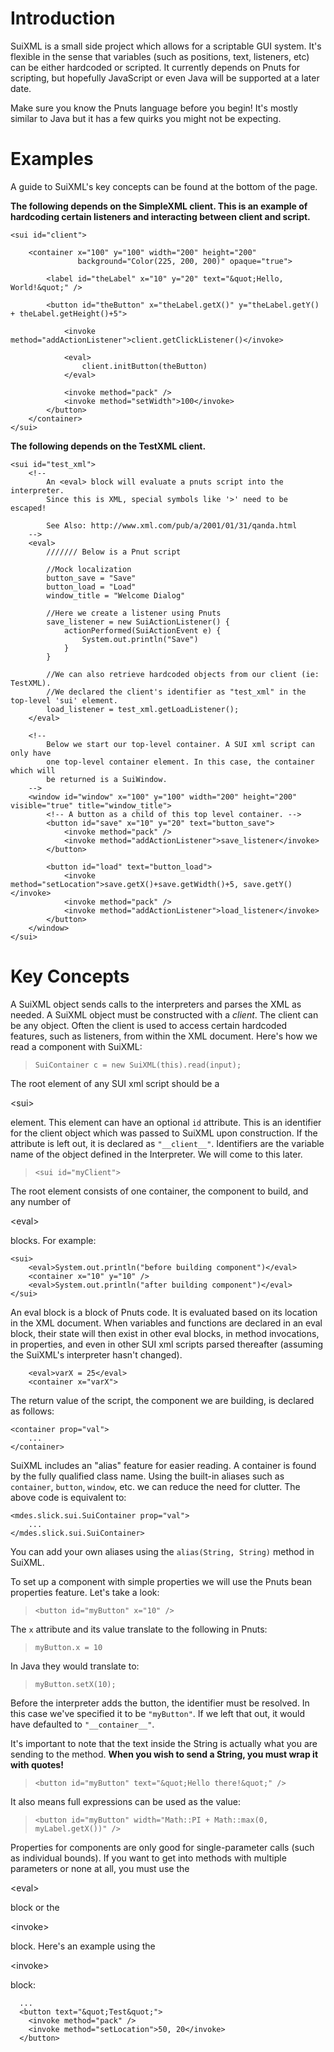# Introduction #

SuiXML is a small side project which allows for a scriptable GUI system. It's flexible in the sense that variables (such as positions, text, listeners, etc) can be either hardcoded or scripted. It currently depends on Pnuts for scripting, but hopefully JavaScript or even Java will be supported at a later date.

Make sure you know the Pnuts language before you begin! It's mostly similar to Java but it has a few quirks you might not be expecting.


# Examples #

A guide to SuiXML's key concepts can be found at the bottom of the page.

**The following depends on the SimpleXML client. This is an example
of hardcoding certain listeners and interacting between client and script.**
```
<sui id="client">
    
    <container x="100" y="100" width="200" height="200" 
               background="Color(225, 200, 200)" opaque="true">
        
        <label id="theLabel" x="10" y="20" text="&quot;Hello, World!&quot;" />
        
        <button id="theButton" x="theLabel.getX()" y="theLabel.getY() + theLabel.getHeight()+5">
            
            <invoke method="addActionListener">client.getClickListener()</invoke>
            
            <eval>
                client.initButton(theButton)
            </eval>
            
            <invoke method="pack" />
            <invoke method="setWidth">100</invoke>
        </button>
    </container>
</sui>
```

**The following depends on the TestXML client.**
```
<sui id="test_xml">
    <!-- 
        An <eval> block will evaluate a pnuts script into the interpreter. 
        Since this is XML, special symbols like '>' need to be escaped!
        
        See Also: http://www.xml.com/pub/a/2001/01/31/qanda.html
    -->
    <eval>
        /////// Below is a Pnut script
        
        //Mock localization
        button_save = "Save"
        button_load = "Load"
        window_title = "Welcome Dialog"

        //Here we create a listener using Pnuts
        save_listener = new SuiActionListener() {
            actionPerformed(SuiActionEvent e) {
                System.out.println("Save")
            }
        }

        //We can also retrieve hardcoded objects from our client (ie: TestXML).
        //We declared the client's identifier as "test_xml" in the top-level 'sui' element.
        load_listener = test_xml.getLoadListener();
    </eval>
    
    <!-- 
        Below we start our top-level container. A SUI xml script can only have 
        one top-level container element. In this case, the container which will 
        be returned is a SuiWindow.
    -->
    <window id="window" x="100" y="100" width="200" height="200" visible="true" title="window_title">       
        <!-- A button as a child of this top level container. -->
        <button id="save" x="10" y="20" text="button_save">
            <invoke method="pack" />
            <invoke method="addActionListener">save_listener</invoke>
        </button>
        
        <button id="load" text="button_load">
            <invoke method="setLocation">save.getX()+save.getWidth()+5, save.getY()</invoke>
            <invoke method="pack" />
            <invoke method="addActionListener">load_listener</invoke>
        </button>
    </window>
</sui>
```



# Key Concepts #

A SuiXML object sends calls to the interpreters and parses the XML as needed. A SuiXML object must be constructed with a _client_. The client can be any object. Often the client is used to access certain hardcoded features, such as listeners, from within the XML document. Here's how we read a component with SuiXML:
> `SuiContainer c = new SuiXML(this).read(input);`


The root element of any SUI xml script should be a 

&lt;sui&gt;

 element. This element can have an optional `id` attribute. This is an identifier for the client object which was passed to SuiXML upon construction. If the attribute is left out, it is declared as `"__client__"`.
Identifiers are the variable name of the object defined in the Interpreter. We will come to this later.
> `<sui id="myClient">`

The root element consists of one container, the component to build, and any number of 

&lt;eval&gt;

 blocks. For example:
```
<sui>
    <eval>System.out.println("before building component")</eval>
    <container x="10" y="10" />
    <eval>System.out.println("after building component")</eval>
</sui>
```

An eval block is a block of Pnuts code. It is evaluated based on its location in the XML document. When variables and functions are declared in an eval block, their state will then exist in other eval blocks, in method invocations, in properties, and even in other SUI xml scripts parsed thereafter (assuming the SuiXML's interpreter hasn't changed).
```
    <eval>varX = 25</eval>
    <container x="varX">
```


The return value of the script, the component we are building, is declared as follows:
```
<container prop="val">
    ...
</container>
```

SuiXML includes an "alias" feature for easier reading. A container is found by the fully qualified class name. Using the built-in aliases such as `container`, `button`, `window`, etc. we can reduce the need for clutter. The above code is equivalent to:
```
<mdes.slick.sui.SuiContainer prop="val">
    ...
</mdes.slick.sui.SuiContainer>
```

You can add your own aliases using the `alias(String, String)` method in SuiXML.

To set up a component with simple properties we will use the Pnuts bean properties feature. Let's take a look:
> `<button id="myButton" x="10" />`

The `x` attribute and its value translate to the following in Pnuts:
> `myButton.x = 10`

In Java they would translate to:
> `myButton.setX(10);`

Before the interpreter adds the button, the identifier must be resolved. In this case we've specified it to be `"myButton"`. If we left that out, it would have defaulted to `"__container__"`.

It's important to note that the text inside the String is actually what you are sending to the method. **When you wish to send a String, you must wrap it with quotes!**
> `<button id="myButton" text="&quot;Hello there!&quot;" />`

It also means full expressions can be used as the value:
> `<button id="myButton" width="Math::PI + Math::max(0, myLabel.getX())" />`


Properties for components are only good for single-parameter calls (such as individual bounds). If you want to get into methods with multiple parameters or none at all, you must use the 

&lt;eval&gt;

 block or the 

&lt;invoke&gt;

 block. Here's an example using the 

&lt;invoke&gt;

 block:
```
  ...
  <button text="&quot;Test&quot;">
    <invoke method="pack" />
    <invoke method="setLocation">50, 20</invoke>
  </button>
```